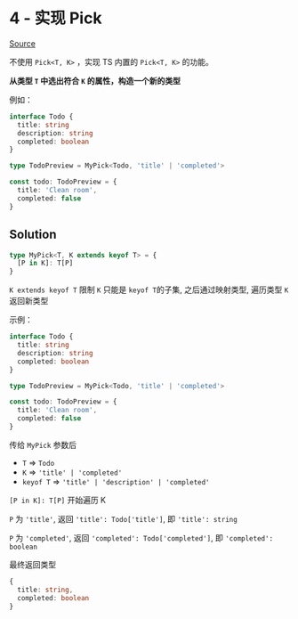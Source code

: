 # 4 - 实现 Pick

[Source](https://github.com/lybenson/ts-checker/blob/master/src/4-easy-pick/template.ts)

不使用 `Pick<T, K>` ，实现 TS 内置的 `Pick<T, K>` 的功能。

**从类型 `T` 中选出符合 `K` 的属性，构造一个新的类型**

例如：

```ts
interface Todo {
  title: string
  description: string
  completed: boolean
}

type TodoPreview = MyPick<Todo, 'title' | 'completed'>

const todo: TodoPreview = {
  title: 'Clean room',
  completed: false
}
```

## Solution

```ts
type MyPick<T, K extends keyof T> = {
  [P in K]: T[P]
}
```

`K extends keyof T` 限制 `K` 只能是 `keyof T`的子集, 之后通过映射类型, 遍历类型 `K` 返回新类型

示例：

```ts
interface Todo {
  title: string
  description: string
  completed: boolean
}

type TodoPreview = MyPick<Todo, 'title' | 'completed'>

const todo: TodoPreview = {
  title: 'Clean room',
  completed: false
}
```

传给 `MyPick` 参数后

- `T` => `Todo`
- `K` => `'title' | 'completed'`
- `keyof T` => `'title' | 'description' | 'completed'`

`[P in K]: T[P]` 开始遍历 K

`P` 为 `'title'`, 返回 `'title': Todo['title']`, 即 `'title': string`

`P` 为 `'completed'`, 返回 `'completed': Todo['completed']`, 即 `'completed': boolean`

最终返回类型

```ts
{
  title: string,
  completed: boolean
}
```
